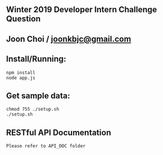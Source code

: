 ## Winter 2019 Developer Intern Challenge Question
## Joon Choi / joonkbjc@gmail.com


## Install/Running:

```
npm install
node app.js

```


## Get sample data:

```
chmod 755 ./setup.sh
./setup.sh

```


## RESTful API Documentation

```
Please refer to API_DOC folder

```
